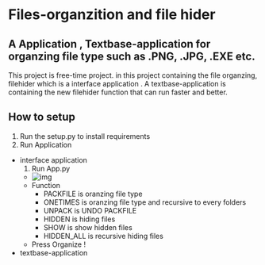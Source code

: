 # Files-organzition and file hider
## A Application , Textbase-application for organzing file type such as .PNG, .JPG, .EXE etc.

This project is free-time project.
in this project containing the file organzing, filehider which is a interface application . A textbase-application is containing the new filehider function that can run faster and better.

##  How to setup
1. Run the setup.py to install requirements
2. Run Application
 * interface application
   1. Run App.py
   * ![img](https://i.ibb.co/X7JS8nm/Screenshot-2024-06-20-000816.png)
   * Function
      * PACKFILE is oranzing file type
      * ONETIMES is oranzing file type and recursive to every folders
      * UNPACK is UNDO PACKFILE
      * HIDDEN is hiding files
      * SHOW is show hidden files
      * HIDDEN_ALL is recursive hiding files
   * Press Organize !
 * textbase-application


